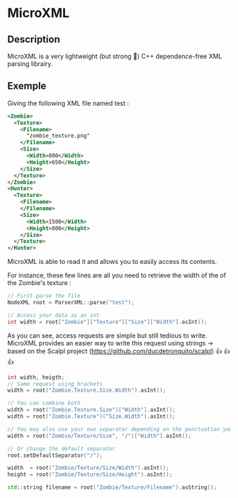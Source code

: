 # MicroXML

## Description

MicroXML is a very lightweight (but strong :ant:) C++ dependence-free XML parsing librairy.

## Exemple

Giving the following XML file named test : 

```xml
<Zombie>
  <Texture>
    <Filename>
      "zombie_texture.png"
    </Filename>
    <Size>
      <Width>800</Width>
      <Height>650</Height>
    </Size>
  </Texture>
</Zombie>
<Hunter>
  <Texture>
    <Filename>
    </Filename>
    <Size>
      <Width>1500</Width>
      <Height>800</Height>
    </Size>
  </Texture>
</Hunter>
```

MicroXML is able to read it and allows you to easily access its contents.

For instance, these few lines are all you need to retrieve the width of the of the Zombie's texture :

```c++
// First parse the file
NodeXML root = ParserXML::parse("test");

// Access your data as an int
int width = root["Zombie"]["Texture"]["Size"]["Width"].asInt();
```

As you can see, access requests are simple but still tedious to write.
MicroXML provides an easier way to write this request using strings -> based on the Scalpl project (https://github.com/ducdetronquito/scalpl) :+1: :+1: :+1:

```c++
int width, heigth;
// Same request using brackets
width = root("Zombie.Texture.Size.Width").asInt(); 

// You can combine both
width = root("Zombie.Texture.Size")["Width"].asInt();
width = root("Zombie.Texture")("Size.Width").asInt();

// You may also use your own separator depending on the punctuation you have already used
width = root("Zombie/Texture/Size", "/")["Width"].asInt();

// Or change the default separator
root.setDefaultSeparator("/");

width  = root("Zombie/Texture/Size/Width").asInt();
height = root("Zombie/Texture/Size/Height").asInt();

std::string filename = root("Zombie/Texture/Filename").asString();
```
